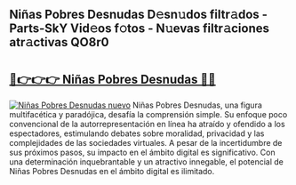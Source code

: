 ## Niñas Pobres Desnudas D𝚎sn𝚞dos filtr𝚊dos - Parts-SkY Vid𝚎os f𝚘tos - N𝚞evas filtr𝚊ciones atr𝚊ctivas QO8r0

# <h2><a href="http://mb1hdf.tromn.icu/?c=Ni%c3%b1as+Pobres+Desnudas">🔗👉👉👉 Niñas Pobres Desnudas 🔗🔗</a></h2>

[![Niñas Pobres Desnudas nuevo](https://i.imgur.com/pEAQMta.gif)](http://mb1hdf.tromn.icu/?c=Ni%c3%b1as+Pobres+Desnudas)
Niñas Pobres Desnudas, una figura multifacética y paradójica, desafía la comprensión simple. Su enfoque poco convencional de la autorrepresentación en línea ha atraído y ofendido a los espectadores, estimulando debates sobre moralidad, privacidad y las complejidades de las sociedades virtuales. A pesar de la incertidumbre de sus próximos pasos, su impacto en el ámbito digital es significativo. Con una determinación inquebrantable y un atractivo innegable, el potencial de Niñas Pobres Desnudas en el ámbito digital es ilimitado.
